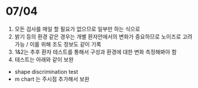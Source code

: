# 07/04



1. 모든 검사를 매일 할 필요가 없으므로 일부만 하는 식으로
2. 밝기 등의 환경 같은 경우는 개별 환자안에서의 변화가 중요하므로 노이즈로 고려 가능 / 이를 위해 조도 정보도 같이 기록
3. 1&2는 추후 환자 테스트를 통해서 구성과 환경에 대한 변화 측정해봐야 함
4. 테스트는 아래와 같이 보완

* shape discrimination test
* m chart 는 주시점 추가해서 보완
